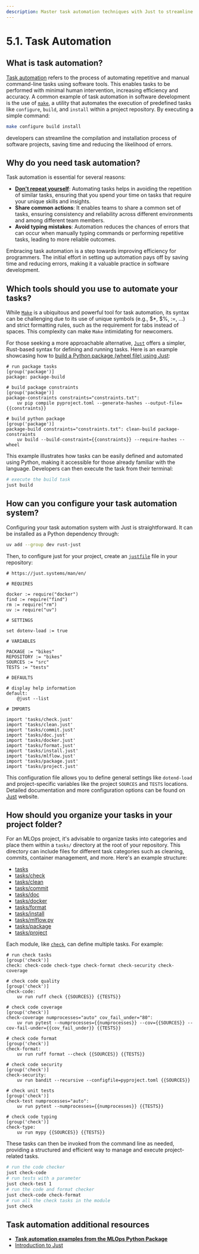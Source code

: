 ```yaml
---
description: Master task automation techniques with Just to streamline development tasks. Discover how to automate repetitive commands, create reusable scripts, and improve your overall efficiency in building and managing MLOps projects.
---
```


# 5.1. Task Automation

## What is task automation?

[Task automation](https://en.wikipedia.org/wiki/Build_automation) refers to the process of automating repetitive and manual command-line tasks using software tools. This enables tasks to be performed with minimal human intervention, increasing efficiency and accuracy. A common example of task automation in software development is the use of [`make`](https://en.wikipedia.org/wiki/Make_(software)), a utility that automates the execution of predefined tasks like `configure`, `build`, and `install` within a project repository. By executing a simple command:

```bash
make configure build install
```

developers can streamline the compilation and installation process of software projects, saving time and reducing the likelihood of errors.

## Why do you need task automation?

Task automation is essential for several reasons:

- **[Don't repeat yourself](https://en.wikipedia.org/wiki/Don%27t_repeat_yourself)**: Automating tasks helps in avoiding the repetition of similar tasks, ensuring that you spend your time on tasks that require your unique skills and insights.
- **Share common actions**: It enables teams to share a common set of tasks, ensuring consistency and reliability across different environments and among different team members.
- **Avoid typing mistakes**: Automation reduces the chances of errors that can occur when manually typing commands or performing repetitive tasks, leading to more reliable outcomes.

Embracing task automation is a step towards improving efficiency for programmers. The initial effort in setting up automation pays off by saving time and reducing errors, making it a valuable practice in software development.

## Which tools should you use to automate your tasks?

While [`Make`](https://en.wikipedia.org/wiki/Make_(software)) is a ubiquitous and powerful tool for task automation, its syntax can be challenging due to its use of unique symbols (e.g., $*, $%, :=, ...) and strict formatting rules, such as the requirement for tabs instead of spaces. This complexity can make `Make` intimidating for newcomers.

For those seeking a more approachable alternative, [`Just`](https://just.systems/) offers a simpler, Rust-based syntax for defining and running tasks. Here is an example showcasing how to [build a Python package (wheel file) using Just](https://github.com/fmind/mlops-python-package/blob/main/tasks/package.just):

```
# run package tasks
[group('package')]
package: package-build

# build package constraints
[group('package')]
package-constraints constraints="constraints.txt":
	uv pip compile pyproject.toml --generate-hashes --output-file={{constraints}}

# build python package
[group('package')]
package-build constraints="constraints.txt": clean-build package-constraints
	uv build --build-constraint={{constraints}} --require-hashes --wheel
```

This example illustrates how tasks can be easily defined and automated using Python, making it accessible for those already familiar with the language. Developers can then execute the task from their terminal:

```bash
# execute the build task
just build
```

## How can you configure your task automation system?

Configuring your task automation system with Just is straightforward. It can be installed as a Python dependency through:

```bash
uv add --group dev rust-just
```

Then, to configure just for your project, create an [`justfile`](https://github.com/fmind/mlops-python-package/blob/main/justfile) file in your repository:

```
# https://just.systems/man/en/

# REQUIRES

docker := require("docker")
find := require("find")
rm := require("rm")
uv := require("uv")

# SETTINGS

set dotenv-load := true

# VARIABLES

PACKAGE := "bikes"
REPOSITORY := "bikes"
SOURCES := "src"
TESTS := "tests"

# DEFAULTS

# display help information
default:
    @just --list

# IMPORTS

import 'tasks/check.just'
import 'tasks/clean.just'
import 'tasks/commit.just'
import 'tasks/doc.just'
import 'tasks/docker.just'
import 'tasks/format.just'
import 'tasks/install.just'
import 'tasks/mlflow.just'
import 'tasks/package.just'
import 'tasks/project.just'
```

This configuration file allows you to define general settings like `dotend-load` and project-specific variables like the project `SOURCES` and `TESTS` locations. Detailed documentation and more configuration options can be found on [Just](https://just.systems/man/en/) website.

## How should you organize your tasks in your project folder?

For an MLOps project, it's advisable to organize tasks into categories and place them within a `tasks/` directory at the root of your repository. This directory can include files for different task categories such as cleaning, commits, container management, and more. Here's an example structure:

- [tasks](https://github.com/fmind/mlops-python-package/tree/main/tasks)
- [tasks/check](https://github.com/fmind/mlops-python-package/blob/main/tasks/check)
- [tasks/clean](https://github.com/fmind/mlops-python-package/blob/main/tasks/clean)
- [tasks/commit](https://github.com/fmind/mlops-python-package/blob/main/tasks/commit)
- [tasks/doc](https://github.com/fmind/mlops-python-package/blob/main/tasks/doc)
- [tasks/docker](https://github.com/fmind/mlops-python-package/blob/main/tasks/docker)
- [tasks/format](https://github.com/fmind/mlops-python-package/blob/main/tasks/format)
- [tasks/install](https://github.com/fmind/mlops-python-package/blob/main/tasks/install)
- [tasks/mlflow.py](https://github.com/fmind/mlops-python-package/blob/main/tasks/mlflow)
- [tasks/package](https://github.com/fmind/mlops-python-package/blob/main/tasks/package)
- [tasks/project](https://github.com/fmind/mlops-python-package/blob/main/tasks/project)

Each module, like [`check`](https://github.com/fmind/mlops-python-package/blob/main/tasks/check), can define multiple tasks. For example:

```
# run check tasks
[group('check')]
check: check-code check-type check-format check-security check-coverage

# check code quality
[group('check')]
check-code:
    uv run ruff check {{SOURCES}} {{TESTS}}

# check code coverage
[group('check')]
check-coverage numprocesses="auto" cov_fail_under="80":
    uv run pytest --numprocesses={{numprocesses}} --cov={{SOURCES}} --cov-fail-under={{cov_fail_under}} {{TESTS}}

# check code format
[group('check')]
check-format:
    uv run ruff format --check {{SOURCES}} {{TESTS}}

# check code security
[group('check')]
check-security:
    uv run bandit --recursive --configfile=pyproject.toml {{SOURCES}}

# check unit tests
[group('check')]
check-test numprocesses="auto":
    uv run pytest --numprocesses={{numprocesses}} {{TESTS}}

# check code typing
[group('check')]
check-type:
    uv run mypy {{SOURCES}} {{TESTS}}
```

These tasks can then be invoked from the command line as needed, providing a structured and efficient way to manage and execute project-related tasks.

```bash
# run the code checker
just check-code
# run tests with a parameter
just check-test 1
# run the code and format checker
just check-code check-format
# run all the check tasks in the module
just check
```
## Task automation additional resources

- **[Task automation examples from the MLOps Python Package](https://github.com/fmind/mlops-python-package/tree/main/tasks)**
- [Introduction to Just](https://just.systems/man/en/introduction.html)
